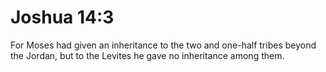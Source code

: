 # Joshua 14:3

For Moses had given an inheritance to the two and one-half tribes beyond the Jordan, but to the Levites he gave no inheritance among them.
